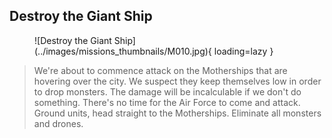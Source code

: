 ## Destroy the Giant Ship

<figure markdown>
  ![Destroy the Giant Ship](../images/missions_thumbnails/M010.jpg){ loading=lazy }
</figure>

> We're about to commence attack on the Motherships that are hovering over the city. We suspect they keep themselves low in order to drop monsters.
> The damage will be incalculable if we don't do something. There's no time for the Air Force to come and attack. Ground units, head straight to the Motherships. Eliminate all monsters and drones.
